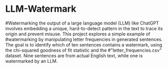 # LLM-Watermark

#Watermarking the output of a large language model (LLM) like ChatGPT involves embedding a unique, hard-to-detect pattern in the text to trace its origin and prevent misuse. This project explores a simple example of #watermarking by manipulating letter frequencies in generated sentences. The goal is to identify which of ten sentences contains a watermark, using the chi-squared goodness of fit statistic and the #"letter_frequencies.csv" dataset. Nine sentences are from actual English text, while one is watermarked by an LLM.
